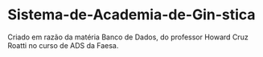 # Sistema-de-Academia-de-Gin-stica
Criado em razão da matéria Banco de Dados, do professor Howard Cruz Roatti no curso de ADS da Faesa. 
